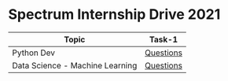# Spectrum Internship Drive 2021


| Topic | Task-1 |
| - | - |
| Python Dev | [Questions](Python-dev\task1\PythonDev_Task1.pdf) |
| Data Science - Machine Learning | [Questions](DS-ML\Task1\DSML_Task1.pdf) |

